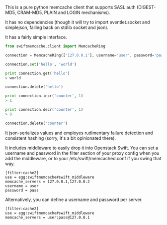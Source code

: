 This is a pure python memcache client that supports SASL auth (DIGEST-MD5,
CRAM-MD5, PLAIN and LOGIN mechanisms).

It has no dependencies (though it will try to import eventlet.socket and
simplejson, falling back on stdlib socket and json).

It has a fairly simple interface.

```python
from swiftmemcache.client import MemcacheRing

connection = MemcacheRing(['127.0.0.1'], username='user', password='pass')

connection.set('hello', 'world')

print connection.get('hello')
> world

connection.delete('hello')

print connection.incr('counter', 1)
> 1

print connection.decr('counter', 1)
> 0

connection.delete('counter')
```

It json-serializes values and employes rudimentary failure detection and
consistent hashing (sorry, it's a bit opinionated there).

It includes middleware to easily drop it into Openstack Swift.  You can set a
username and password in the filter section of your proxy config when you add
the middleware, or to your /etc/swift/memcached.conf if you swing that way.

    [filter:cache2]
    use = egg:swiftmemcache#swift_middleware
    memcache_servers = 127.0.0.1,127.0.0.2
    username = user
    password = pass

Alternatively, you can define a username and password per server.

    [filter:cache2]
    use = egg:swiftmemcache#swift_middleware
    memcache_servers = user:pass@127.0.0.1
